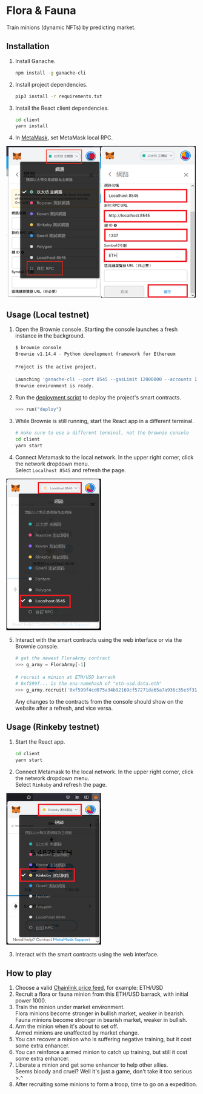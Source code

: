 # Flora & Fauna
Train minions (dynamic NFTs) by predicting market. 

## Installation

1. Install Ganache.
    
    ```bash
    npm install -g ganache-cli
    ```

2. Install project dependencies.
    
    ```bash
    pip3 install -r requirements.txt
    ```
   
3. Install the React client dependencies.

    ```bash
    cd client
    yarn install
    ```

4. In [MetaMask](https://metamask.io/), set MetaMask local RPC.  
  
<img src="./assets/CustomRPC.png" alt="Custom RPC" width="250" height="400"/><img src="./assets/CustomSettings.png" alt="Custom Settings" width="250" height="400"/>  

## Usage (Local testnet)

1. Open the Brownie console. Starting the console launches a fresh instance in the background.

    ```bash
    $ brownie console
    Brownie v1.14.4 - Python development framework for Ethereum

    Project is the active project.

    Launching 'ganache-cli --port 8545 --gasLimit 12000000 --accounts 10 --hardfork istanbul --mnemonic hill law jazz limb penalty escape public dish stand bracket blue jar'...
    Brownie environment is ready.
    ```

2. Run the [deployment script](scripts/deploy.py) to deploy the project's smart contracts.

    ```python
    >>> run("deploy")
    ```

3. While Brownie is still running, start the React app in a different terminal.

    ```bash
    # make sure to use a different terminal, not the brownie console
    cd client
    yarn start
    ```

4. Connect Metamask to the local network. In the upper right corner, click the network dropdown menu.  
   Select `Localhost 8545` and refresh the page.

<img src="./assets/SelectLocal.png" alt="Select Local" width="250" height="400"/>  

5. Interact with the smart contracts using the web interface or via the Brownie console.

    ```python
    # get the newest FloraArmy contract
    >>> g_army = FloraArmy[-1]

    # recruit a minion at ETH/USD barrack
    # 0xf599f... is the ens-namehash of "eth-usd.data.eth"
    >>> g_army.recruit('0xf599f4cd075a34b92169cf57271da65a7a936c35e3f31e854447fbb3e7eb736d')
    ```

    Any changes to the contracts from the console should show on the website after a refresh, and vice versa.


## Usage (Rinkeby testnet)

1. Start the React app.

    ```bash
    cd client
    yarn start
    ```
    
2. Connect Metamask to the local network. In the upper right corner, click the network dropdown menu.  
   Select `Rinkeby` and refresh the page.
  
<img src="./assets/SelectRinkeby.png" alt="Select Rinkeby" width="250" height="400"/>  

3. Interact with the smart contracts using the web interface.

## How to play

1. Choose a valid [Chainlink price feed](https://docs.chain.link/docs/ethereum-addresses/), for example: ETH/USD  
2. Recruit a flora or fauna minion from this ETH/USD barrack, with initial power 1000.  
3. Train the minion under market environment.  
   Flora minions become stronger in bullish market, weaker in bearish.  
   Fauna minions become stronger in bearish market, weaker in bullish.  
4. Arm the minion when it's about to set off.  
   Armed minions are unaffected by market change.  
5. You can recover a minion who is suffering negative training, but it cost some extra enhancer.
6. You can reinforce a armed minion to catch up training, but still it cost some extra enhancer.
7. Liberate a minion and get some enhancer to help other allies.  
   Seems bloody and cruel? Well it's just a game, don't take it too serious >.^
8. After recruiting some minions to form a troop, time to go on a expedition.
   
 

